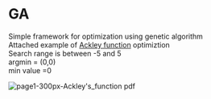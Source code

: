 # GA
Simple framework for optimization using genetic algorithm\
Attached example of [Ackley function](https://en.wikipedia.org/wiki/Ackley_function) optimiztion\
Search range is between -5 and 5\
argmin = (0,0)\
min value =0

![page1-300px-Ackley's_function pdf](https://user-images.githubusercontent.com/53649764/81827377-5fbf3200-9541-11ea-9312-1d93f7f717fa.jpg)
